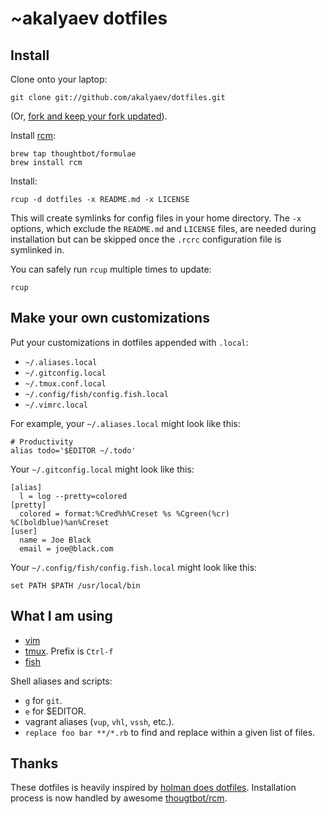 # ~akalyaev dotfiles

## Install

Clone onto your laptop:

    git clone git://github.com/akalyaev/dotfiles.git

(Or, [fork and keep your fork
updated](http://robots.thoughtbot.com/keeping-a-github-fork-updated)).

Install [rcm](https://github.com/thoughtbot/rcm):

    brew tap thoughtbot/formulae
    brew install rcm

Install:

    rcup -d dotfiles -x README.md -x LICENSE

This will create symlinks for config files in your home directory. The
`-x` options, which exclude the `README.md` and `LICENSE` files, are
needed during installation but can be skipped once the `.rcrc`
configuration file is symlinked in.

You can safely run `rcup` multiple times to update:

    rcup

## Make your own customizations

Put your customizations in dotfiles appended with `.local`:

* `~/.aliases.local`
* `~/.gitconfig.local`
* `~/.tmux.conf.local`
* `~/.config/fish/config.fish.local`
* `~/.vimrc.local`

For example, your `~/.aliases.local` might look like this:

    # Productivity
    alias todo='$EDITOR ~/.todo'

Your `~/.gitconfig.local` might look like this:

    [alias]
      l = log --pretty=colored
    [pretty]
      colored = format:%Cred%h%Creset %s %Cgreen(%cr) %C(boldblue)%an%Creset
    [user]
      name = Joe Black
      email = joe@black.com

Your `~/.config/fish/config.fish.local` might look like this:

    set PATH $PATH /usr/local/bin

## What I am using

* [vim](http://www.vim.org/)
* [tmux](http://robots.thoughtbot.com/a-tmux-crash-course). Prefix is `Ctrl-f`
* [fish](https://github.com/fish-shell/fish-shell)

Shell aliases and scripts:

* `g` for `git`.
* `e` for $EDITOR.
* vagrant aliases (`vup`, `vhl`, `vssh`, etc.).
* `replace foo bar **/*.rb` to find and replace within a given list of
  files.

## Thanks

These dotfiles is heavily inspired by [holman does
dotfiles](https://github.com/holman/dotfiles). Installation process is
now handled by awesome [thougtbot/rcm](https://github.com/thoughtbot/rcm).
